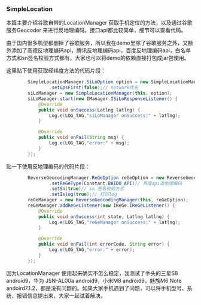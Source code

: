 ### SimpleLocation

本篇主要介绍谷歌自带的LocationManager 获取手机定位的方法，以及通过谷歌服务Geocoder 来进行反地理编码。接口api都比较简单，细节可以查看代码。

由于国内很多机型都删掉了谷歌服务，所以我在demo里除了谷歌服务之外，又额外添加了高德反地理编码api，腾讯反地理编码api，百度反地理编码api，白名单方式和sn签名校验方式都有。大家也可以将demo的依赖直接打包成jar包使用。

这里贴下使用获取经纬度方法的代码片段：

```java
        SimpleLocationManager.SiLoOption option = new SimpleLocationManager.SiLoOption()
                .setGpsFirst(false);// network优先
        siLoManager = new SimpleLocationManager(this, option);
        siLoManager.start(new IManager.ISiLoResponseListener() {
            @Override
            public void onSuccess(Latlng latlng) {
                Log.e(LOG_TAG,"siLoManager onSuccess:" + latlng);
            }

            @Override
            public void onFail(String msg) {
                Log.e(LOG_TAG,"error:" + msg);
            }
        });
```

贴一下使用反地理编码的代码片段：

```java
        ReverseGeocodingManager.ReGeOption reGeOption = new ReverseGeocodingManager.ReGeOption()
                .setReGeType(Constant.BAIDU_API)// 百度api返地理编码
                .setSn(true)// sn 签名校验方式
                .setIslog(true);// 打印log
        reGeManager = new ReverseGeocodingManager(this, reGeOption);
        reGeManager.addReGeListener(new IReGe.IReGeListener() {
            @Override
            public void onSuccess(int state, Latlng latlng) {
                Log.e(LOG_TAG,"reGeManager onSuccess:" + latlng);
            }

            @Override
            public void onFail(int errorCode, String error) {
                Log.e(LOG_TAG,"error:" + error);
            }
        });
```

因为LocationManager 使用起来确实不怎么稳定，我测试了手头的三星S8 android9，华为 JSN-AL00a android9，小米M8 android9，魅族M6 Note andoird7.1.2，都是没有问题的。如果大家手机遇到了问题，可以将手机型号、系统、报错信息提出来，大家一起试着解决。
